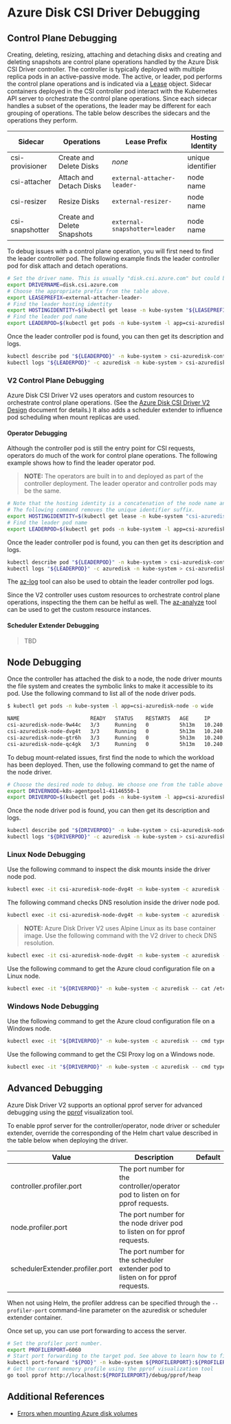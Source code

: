 # Azure Disk CSI Driver Debugging

## Control Plane Debugging

Creating, deleting, resizing, attaching and detaching disks and creating and deleting snapshots are control plane operations handled by the Azure Disk CSI Driver controller. The controller is typically deployed with multiple replica pods in an active-passive mode. The active, or leader, pod performs the control plane operations and is indicated via a [Lease](https://kubernetes.io/docs/concepts/architecture/leases/) object. Sidecar containers deployed in the CSI controller pod interact with the Kubernetes API server to orchestrate the control plane operations. Since each sidecar handles a subset of the operations, the leader may be different for each grouping of operations. The table below describes the sidecars and the operations they perform.

| Sidecar         | Operations                  | Lease Prefix                  | Hosting Identity  |
|-----------------|-----------------------------|-------------------------------|-------------------|
| csi-provisioner | Create and Delete Disks     | *none*                        | unique identifier |
| csi-attacher    | Attach and Detach Disks     | `external-attacher-leader-`   | node name         |
| csi-resizer     | Resize Disks                | `external-resizer-`           | node name         |
| csi-snapshotter | Create and Delete Snapshots | `external-snapshotter=leader` | node name         |

To debug issues with a control plane operation, you will first need to find the leader controller pod. The following example finds the leader controller pod for disk attach and detach operations.

```bash
# Set the driver name. This is usually "disk.csi.azure.com" but could be different in an alternate deployment.
export DRIVERNAME=disk.csi.azure.com
# Choose the appropriate prefix from the table above.
export LEASEPREFIX=external-attacher-leader-
# Find the leader hosting identity
export HOSTINGIDENTITY=$(kubectl get lease -n kube-system "${LEASEPREFIX}${DRIVERNAME//./-}" -o json | jq -r '.spec.holderIdentity')
# Find the leader pod name
export LEADERPOD=$(kubectl get pods -n kube-system -l app=csi-azuredisk-controller -o json | jq -r '.items[] | select(.spec.nodeName == "'${HOSTINGIDENTITY}'").metadata.name')
```

Once the leader controller pod is found, you can then get its description and logs.

```bash
kubectl describe pod "${LEADERPOD}" -n kube-system > csi-azuredisk-controller-description.txt
kubectl logs "${LEADERPOD}" -c azuredisk -n kube-system > csi-azuredisk-controller.log
```

### V2 Control Plane Debugging

Azure Disk CSI Driver V2 uses operators and custom resources to orchestrate control plane operations. (See the [Azure Disk CSI Driver V2 Design](design-v2.md) document for details.) It also adds a scheduler extender to influence pod scheduling when mount replicas are used.

#### Operator Debugging

Although the controller pod is still the entry point for CSI requests, operators do much of the work for control plane operations. The following example shows how to find the leader operator pod.

> **NOTE:** The operators are built in to and deployed as part of the controller deployment. The leader operator and controller pods may be the same.

```bash
# Note that the hosting identity is a concatenation of the node name and a unique identifier.
# The following command removes the unique identifier suffix.
export HOSTINGIDENTITY=$(kubectl get lease -n kube-system "csi-azuredisk-controller" -o json | jq -r '.spec.holderIdentity | split("_")[0]')
# Find the leader pod name
export LEADERPOD=$(kubectl get pods -n kube-system -l app=csi-azuredisk-controller -o json | jq -r '.items[] | select(.spec.nodeName == "'${HOSTINGIDENTITY}'").metadata.name')
```

Once the leader controller pod is found, you can then get its description and logs.

```bash
kubectl describe pod "${LEADERPOD}" -n kube-system > csi-azuredisk-controller-description.txt
kubectl logs "${LEADERPOD}" -c azuredisk -n kube-system > csi-azuredisk-controller.log
```

The [az-log](../cmd/az-log) tool can also be used to obtain the leader controller pod logs.

Since the V2 controller uses custom resources to orchestrate control plane operations, inspecting the them can be helful as well. The [az-analyze](../cmd/az-analyze/) tool can be used to get the custom resource instances.

#### Scheduler Extender Debugging

> TBD

## Node Debugging

Once the controller has attached the disk to a node, the node driver mounts the file system and creates the symbolic links to make it accessible to its pod. Use the following command to list all of the node driver pods.

```bash
$ kubectl get pods -n kube-system -l app=csi-azuredisk-node -o wide

NAME                       READY   STATUS    RESTARTS   AGE     IP             NODE                        NOMINATED NODE   READINESS GATES
csi-azuredisk-node-9w44c   3/3     Running   0          5h13m   10.240.255.5   k8s-master-41146550-0       <none>           <none>
csi-azuredisk-node-dvg4t   3/3     Running   0          5h13m   10.240.0.4     k8s-agentpool1-41146550-1   <none>           <none>
csi-azuredisk-node-gtr6h   3/3     Running   0          5h13m   10.240.0.6     k8s-agentpool1-41146550-0   <none>           <none>
csi-azuredisk-node-qc4gk   3/3     Running   0          5h13m   10.240.0.5     k8s-agentpool1-41146550-2   <none>           <none>
```

To debug mount-related issues, first find the node to which the workload has been deployed. Then, use the following command to get the name of the node driver.

```bash
# Choose the desired node to debug. We choose one from the table above as an example.
export DRIVERNODE=k8s-agentpool1-41146550-1
export DRIVERPOD=$(kubectl get pods -n kube-system -l app=csi-azuredisk-node -o json | jq -r '.items[] | select(.spec.nodeName == "'${DRIVERNODE}'").metadata.name')
```

Once the node driver pod is found, you can then get its description and logs.

```bash
kubectl describe pod "${DRIVERPOD}" -n kube-system > csi-azuredisk-node-description.txt
kubectl logs "${DRIVERPOD}" -c azuredisk -n kube-system > csi-azuredisk-node.log
```

### Linux Node Debugging

Use the following command to inspect the disk mounts inside the driver node pod.

```bash
kubectl exec -it csi-azuredisk-node-dvg4t -n kube-system -c azuredisk -- mount | grep "/dev/sd"
```

The following command checks DNS resolution inside the driver node pod.

```bash
kubectl exec -it csi-azuredisk-node-dvg4t -n kube-system -c azuredisk -- apt update && apt install curl -y && curl https://microsoft.com -k -v 2>&1
```

> **NOTE:** Azure Disk Driver V2 uses Alpine Linux as its base container image. Use the following command with the V2 driver to check DNS resolution.

```bash
kubectl exec -it csi-azuredisk-node-dvg4t -n kube-system -c azuredisk -- apk add --no-cache curl && curl https://microsoft.com -k -v 2>&1
```

Use the following command to get the Azure cloud configuration file on a Linux node.

```bash
kubectl exec -it "${DRIVERPOD}" -n kube-system -c azuredisk -- cat /etc/kubernetes/azure.json
```

### Windows Node Debugging

Use the following command to get the Azure cloud configuration file on a Windows node.

```bash
kubectl exec -it "${DRIVERPOD}" -n kube-system -c azuredisk -- cmd type c:\k\azure.json
```

Use the following command to get the CSI Proxy log on a Windows node.

```bash
kubectl exec -it "${DRIVERPOD}" -n kube-system -c azuredisk -- cmd type :\k\csi-proxy.err.log
```

## Advanced Debugging

Azure Disk Driver V2 supports an optional pprof server for advanced debugging using the [pprof](https://github.com/google/pprof) visualization tool.

To enable pprof server for the controller/operator, node driver or scheduler extender, override the corresponding of the Helm chart value described in the table below when deploying the driver.

| Value | Description | Default |
|-|-|-|
| controller.profiler.port | The port number for the controller/operator pod to listen on for pprof requests. | |
| node.profiler.port | The port number for the node driver pod to listen on for pprof requests. | |
| schedulerExtender.profiler.port | The port number for the scheduler extender pod to listen on for pprof requests. | |

When not using Helm, the profiler address can be specified through the `--profiler-port` command-line parameter on the azuredisk or scheduler extender container.

Once set up, you can use port forwarding to access the server.

```bash
# Set the profiler port number.
export PROFILERPORT=6060
# Start port forwarding to the target pod. See above to learn how to find the desired pod.
kubectl port-forward "${POD}" -n kube-system ${PROFILERPORT}:${PROFILERPORT} &
# Get the current memory profile using the pprof visualization tool
go tool pprof http://localhost:${PROFILERPORT}/debug/pprof/heap
```

## Additional References

- [Errors when mounting Azure disk volumes](https://docs.microsoft.com/en-us/troubleshoot/azure/azure-kubernetes/fail-to-mount-azure-disk-volume)
